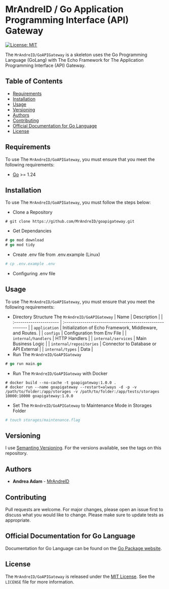 # MrAndreID / Go Application Programming Interface (API) Gateway

[![License: MIT](https://img.shields.io/badge/License-MIT-yellow.svg)](https://opensource.org/licenses/MIT)

The `MrAndreID/GoAPIGateway` is a skeleton uses the Go Programming Language (GoLang) with The Echo Framework for The Application Programming Interface (API) Gateway.

## Table of Contents

* [Requirements](#requirements)
* [Installation](#installation)
* [Usage](#usage)
* [Versioning](#versioning)
* [Authors](#authors)
* [Contributing](#contributing)
* [Official Documentation for Go Language](#official-documentation-for-go-language)
* [License](#license)

## Requirements

To use The `MrAndreID/GoAPIGateway`, you must ensure that you meet the following requirements:
- [Go](https://golang.org/) >= 1.24

## Installation

To use The `MrAndreID/GoAPIGateway`, you must follow the steps below:
- Clone a Repository
```git
# git clone https://github.com/MrAndreID/goapigateway.git
```
- Get Dependancies
```go
# go mod download
# go mod tidy
```
- Create .env file from .env.example (Linux)
```sh
# cp .env.example .env
```
- Configuring .env file

## Usage

To use The `MrAndreID/GoAPIGateway`, you must ensure that you meet the following requirements:
- Directory Structure The `MrAndreID/GoAPIGateway`
| Name                    | Description                                               |
| :---------------------- | :-------------------------------------------------------- |
| `application`           | Initialization of Echo Framework, Middleware, and Routes. |
| `configs`               | Configuration from Env File                               |
| `internal/handlers`     | HTTP Handlers                                             |
| `internal/services`     | Main Business Logic                                       |
| `internal/repositories` | Connector to Database or API External                     |
| `internal/types`        | Data                                                      |
- Run The `MrAndreID/GoAPIGateway`
```go
# go run main.go
```
- Run The `MrAndreID/GoAPIGateway` with Docker
```docker
# docker build --no-cache -t goapigateway:1.0.0 .
# docker run --name goapigateway --restart=always -d -p -v /path/to/folder:/app/storages -v /path/to/folder:/app/tests/storages 10000:10000 goapigateway:1.0.0
```
- Set The `MrAndreID/GoAPIGateway` to Maintenance Mode in Storages Folder
```sh
# touch storages/maintenance.flag
```

## Versioning

I use [Semanting Versioning](https://semver.org/). For the versions available, see the tags on this repository. 

## Authors

- **Andrea Adam** - [MrAndreID](https://github.com/MrAndreID)

## Contributing

Pull requests are welcome. For major changes, please open an issue first to discuss what you would like to change.
Please make sure to update tests as appropriate.

## Official Documentation for Go Language

Documentation for Go Language can be found on the [Go Package website](https://pkg.go.dev/).

## License

The `MrAndreID/GoAPIGateway` is released under the [MIT License](https://opensource.org/licenses/MIT). See the `LICENSE` file for more information.
